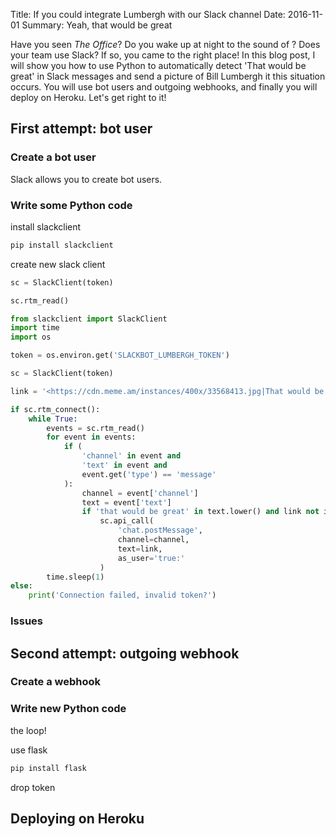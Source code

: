 Title: If you could integrate Lumbergh with our Slack channel
Date: 2016-11-01
Summary: Yeah, that would be great

Have you seen *The Office*? Do you wake up at night to the sound of ? Does your team use Slack? If so, you came to the right place! In this blog post, I will show you how to use Python to automatically detect 'That would be great' in Slack messages and send a picture of Bill Lumbergh it this situation occurs. You will use bot users and outgoing webhooks, and finally you will deploy on Heroku. Let's get right to it!

## First attempt: bot user

### Create a bot user

Slack allows you to create bot users.

### Write some Python code

install slackclient

```sh
pip install slackclient
```

create new slack client

```python
sc = SlackClient(token)
```

```python
sc.rtm_read()
```


```python
from slackclient import SlackClient
import time
import os

token = os.environ.get('SLACKBOT_LUMBERGH_TOKEN')

sc = SlackClient(token)

link = '<https://cdn.meme.am/instances/400x/33568413.jpg|That would be great>'

if sc.rtm_connect():
    while True:
        events = sc.rtm_read()
        for event in events:
            if (
                'channel' in event and
                'text' in event and
                event.get('type') == 'message'
            ):
                channel = event['channel']
                text = event['text']
                if 'that would be great' in text.lower() and link not in text:
                    sc.api_call(
                        'chat.postMessage',
                        channel=channel,
                        text=link,
                        as_user='true:'
                    )
        time.sleep(1)
else:
    print('Connection failed, invalid token?')
```

### Issues

## Second attempt: outgoing webhook

### Create a webhook

### Write new Python code

the loop!

use flask

```sh
pip install flask
```

drop token

## Deploying on Heroku
